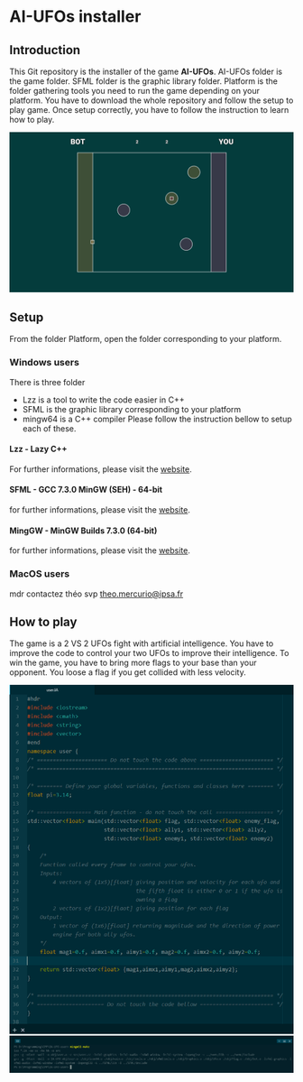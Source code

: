 # AI-UFOs installer

## Introduction
This Git repository is the installer of the game **AI-UFOs**.
AI-UFOs folder is the game folder.
SFML folder is the graphic library folder.
Platform is the folder gathering tools you need to run the game depending on your platform.
You have to download the whole repository and follow the setup to play game.
Once setup correctly, you have to follow the instruction to learn how to play.

![Game image](AI-UFOs/resources/screenshots/field.png)

## Setup
From the folder Platform, open the folder corresponding to your platform.

### Windows users
There is three folder
- Lzz is a tool to write the code easier in C++
- SFML is the graphic library corresponding to your platform
- mingw64 is a C++ compiler
Please follow the instruction bellow to setup each of these.

#### Lzz - Lazy C++
For further informations, please visit the [website](http://www.lazycplusplus.com).

#### SFML - GCC 7.3.0 MinGW (SEH) - 64-bit
for further informations, please visit the [website](https://www.sfml-dev.org/).

#### MingGW - MinGW Builds 7.3.0 (64-bit)
for further informations, please visit the [website](http://www.mingw.org/).

### MacOS users
mdr contactez théo svp theo.mercurio@ipsa.fr

## How to play
The game is a 2 VS 2 UFOs fight with artificial intelligence.
You have to improve the code to control your two UFOs to improve their intelligence.
To win the game, you have to bring more flags to your base than your opponent.
You loose a flag if you get collided with less velocity.

![Coding](AI-UFOs/resources/screenshots/coding.png)
![Compiling](AI-UFOs/resources/screenshots/compiling.png)
